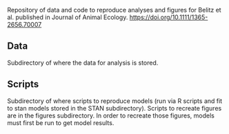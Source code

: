 Repository of data and code to reproduce analyses and figures for Belitz et al. published in Journal of Animal Ecology. https://doi.org/10.1111/1365-2656.70007
## Data
Subdirectory of where the data for analysis is stored.

## Scripts
Subdirectory of where scripts to reproduce models (run via R scripts and fit to stan models stored in the STAN subdirectory). Scripts to recreate figures are in the figures subdirectory. In order to recreate those figures, models must first be run to get model results.
